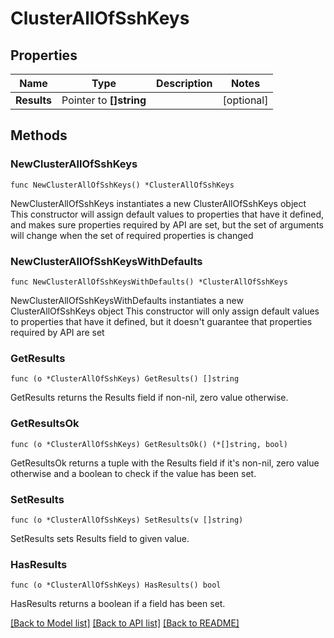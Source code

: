 # ClusterAllOfSshKeys

## Properties

Name | Type | Description | Notes
------------ | ------------- | ------------- | -------------
**Results** | Pointer to **[]string** |  | [optional] 

## Methods

### NewClusterAllOfSshKeys

`func NewClusterAllOfSshKeys() *ClusterAllOfSshKeys`

NewClusterAllOfSshKeys instantiates a new ClusterAllOfSshKeys object
This constructor will assign default values to properties that have it defined,
and makes sure properties required by API are set, but the set of arguments
will change when the set of required properties is changed

### NewClusterAllOfSshKeysWithDefaults

`func NewClusterAllOfSshKeysWithDefaults() *ClusterAllOfSshKeys`

NewClusterAllOfSshKeysWithDefaults instantiates a new ClusterAllOfSshKeys object
This constructor will only assign default values to properties that have it defined,
but it doesn't guarantee that properties required by API are set

### GetResults

`func (o *ClusterAllOfSshKeys) GetResults() []string`

GetResults returns the Results field if non-nil, zero value otherwise.

### GetResultsOk

`func (o *ClusterAllOfSshKeys) GetResultsOk() (*[]string, bool)`

GetResultsOk returns a tuple with the Results field if it's non-nil, zero value otherwise
and a boolean to check if the value has been set.

### SetResults

`func (o *ClusterAllOfSshKeys) SetResults(v []string)`

SetResults sets Results field to given value.

### HasResults

`func (o *ClusterAllOfSshKeys) HasResults() bool`

HasResults returns a boolean if a field has been set.


[[Back to Model list]](../README.md#documentation-for-models) [[Back to API list]](../README.md#documentation-for-api-endpoints) [[Back to README]](../README.md)


